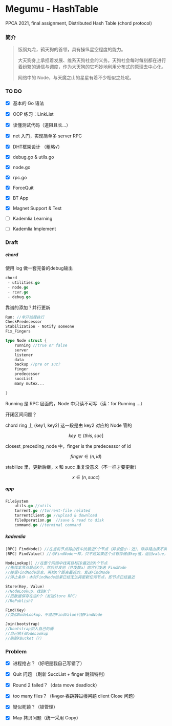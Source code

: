 # Megumu - HashTable

PPCA 2021, final assignment, Distributed Hash Table (chord protocol)

### 简介

> 饭纲丸龙，鸦天狗的首领，具有操纵星空程度的能力。
>
> 大天狗身上承担着发展、维系天狗社会的义务。天狗社会每时每刻都在进行着纷繁的通信与调度，作为大天狗的它巧妙地利用分布式的原理去中心化。
>
> 网络中的 Node，与天魔之山的星星有着不少相似之处呢。
>



### TO DO

- [x] 基本的 Go 语法
- [x] OOP 练习：LinkList
- [x] 读懂测试代码（道阻且长...）
- [x] net 入门，实现简单多 server RPC
- [x] DHT框架设计 （粗略√）
- [x] debug.go & utils.go
- [x] node.go
- [x] rpc.go
- [x] ForceQuit

- [x] BT App
- [x] Magnet Support & Test
- [ ] Kademlia Learning
- [ ] Kademlia Implement



### Draft

##### chord

使用 log 做一套完备的debug输出

```go
chord
 - utilities.go
 - node.go
 - rcvr.go
 - debug.go
```

靠谱的添加？并行更新

```go
Run: //单开线程执行
CheckPredecessor
Stabilization - Notify someone
Fix_Fingers


```

```go
type Node struct {
    running //true or false
    server
    listener
    data
    backup //pre or suc?
    finger
    predecessor
    succList
    many mutex...
    
}
```



Running 是 RPC 层面的，Node 中只读不可写（读：for Running ...）



开闭区间问题？

chord ring 上 (key1, key2] 这一段是由 key2 对应的 Node 管的

$$key \in (this, suc]$$

closest_preceding_node 中，finger is the predecessor of id

$$finger \in (n, id)$$

stabilize 里，更新后继，x 和 succ 重复没意义（不一样才要更新）

$$x \in (n, succ)$$



##### app

```go
FileSystem
	utils.go //utils
	torrent.go //torrent-file related
	torrentClient.go //upload & download
	fileOperation.go  //save & read to disk
	command.go //terminal command
```



##### kademlia

```go
[RPC] FindNode() //在当前节点路由表中找最近K个节点（异或值小：近），除非路由表不满K个节点否则一定要找完
[RPC] FindValue() //与FindNode一样，只不过如果这个点有存储该key值，返回value，否则找这个点的最近K个信息

NodeLookup() //在整个网络中找离目标ID最近的K个节点
//先找本节点最近K个，然后并发地（并发数α）向它们发送 FindNode
//接受FindNode信息，再找K个距离最近的，发送FindNode
//停止条件：本轮FindNode结果已经无法再更新任何节点，即节点已经最近

Store(Key, Value) 
//NodeLookup，找到K个
//把数据保存在这K个（发送Store RPC）
//RePublish?

Find(Key)
//类似NodeLookup，不过用FindValue代替FindNode

Join(bootstrap)
//bootstrap加入自己的桶
//自己执行NodeLookup
//刷新KBucket（?）
```



### Problem

- [x] 进程抢占？（好吧是我自己写错了）
- [x] Quit 问题 （刷新 SuccList + finger 跳错特判）
- [x] Round 2 failed？（data move deadlock）
- [x] too many files？（~~finger 表跳转过慢问题~~  client Close 问题）
- [x] 疑似死锁？（锁管理）
- [x] Map 拷贝问题（统一采用 Copy）

